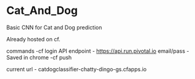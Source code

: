 # Cat_And_Dog
Basic CNN for Cat and Dog prediction


Already hosted on cf.

commands
-cf login 
API endpoint - https://api.run.pivotal.io
email/pass - Saved in chrome
-cf push

current url - catdogclassifier-chatty-dingo-gs.cfapps.io
